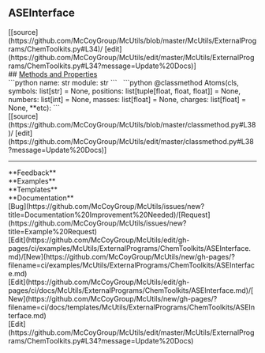 ## <a id="McUtils.ExternalPrograms.ChemToolkits.ASEInterface">ASEInterface</a> 

<div class="docs-source-link" markdown="1">
[[source](https://github.com/McCoyGroup/McUtils/blob/master/McUtils/ExternalPrograms/ChemToolkits.py#L34)/
[edit](https://github.com/McCoyGroup/McUtils/edit/master/McUtils/ExternalPrograms/ChemToolkits.py#L34?message=Update%20Docs)]
</div>









<div class="collapsible-section">
 <div class="collapsible-section collapsible-section-header" markdown="1">
## <a class="collapse-link" data-toggle="collapse" href="#methods" markdown="1"> Methods and Properties</a> <a class="float-right" data-toggle="collapse" href="#methods"><i class="fa fa-chevron-down"></i></a>
 </div>
 <div class="collapsible-section collapsible-section-body collapse show" id="methods" markdown="1">
 ```python
name: str
module: str
```
<a id="McUtils.ExternalPrograms.ChemToolkits.ASEInterface.Atoms" class="docs-object-method">&nbsp;</a> 
```python
@classmethod
Atoms(cls, symbols: list[str] = None, positions: list[tuple[float, float, float]] = None, numbers: list[int] = None, masses: list[float] = None, charges: list[float] = None, **etc): 
```
<div class="docs-source-link" markdown="1">
[[source](https://github.com/McCoyGroup/McUtils/blob/master/classmethod.py#L38)/
[edit](https://github.com/McCoyGroup/McUtils/edit/master/classmethod.py#L38?message=Update%20Docs)]
</div>
 </div>
</div>












---


<div markdown="1" class="text-secondary">
<div class="container">
  <div class="row">
   <div class="col" markdown="1">
**Feedback**   
</div>
   <div class="col" markdown="1">
**Examples**   
</div>
   <div class="col" markdown="1">
**Templates**   
</div>
   <div class="col" markdown="1">
**Documentation**   
</div>
   <div class="col" markdown="1">
   
</div>
   <div class="col" markdown="1">
   
</div>
   <div class="col" markdown="1">
   
</div>
</div>
  <div class="row">
   <div class="col" markdown="1">
[Bug](https://github.com/McCoyGroup/McUtils/issues/new?title=Documentation%20Improvement%20Needed)/[Request](https://github.com/McCoyGroup/McUtils/issues/new?title=Example%20Request)   
</div>
   <div class="col" markdown="1">
[Edit](https://github.com/McCoyGroup/McUtils/edit/gh-pages/ci/examples/McUtils/ExternalPrograms/ChemToolkits/ASEInterface.md)/[New](https://github.com/McCoyGroup/McUtils/new/gh-pages/?filename=ci/examples/McUtils/ExternalPrograms/ChemToolkits/ASEInterface.md)   
</div>
   <div class="col" markdown="1">
[Edit](https://github.com/McCoyGroup/McUtils/edit/gh-pages/ci/docs/McUtils/ExternalPrograms/ChemToolkits/ASEInterface.md)/[New](https://github.com/McCoyGroup/McUtils/new/gh-pages/?filename=ci/docs/templates/McUtils/ExternalPrograms/ChemToolkits/ASEInterface.md)   
</div>
   <div class="col" markdown="1">
[Edit](https://github.com/McCoyGroup/McUtils/edit/master/McUtils/ExternalPrograms/ChemToolkits.py#L34?message=Update%20Docs)   
</div>
   <div class="col" markdown="1">
   
</div>
   <div class="col" markdown="1">
   
</div>
   <div class="col" markdown="1">
   
</div>
</div>
</div>
</div>